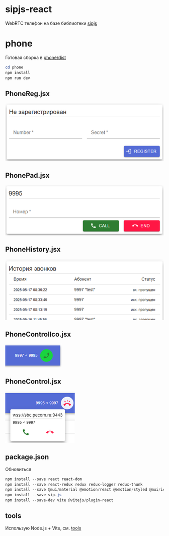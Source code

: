 # sipjs-react
WebRTC телефон на базе библиотеки [sipjs](https://sipjs.com/)



# phone
Готовая сборка в [phone/dist](phone/dist)

```powershell
cd phone
npm install
npm run dev
```

## PhoneReg.jsx
![component_PhoneReg.png](img/component_PhoneReg.png)

## PhonePad.jsx
![component_PhonePad.png](img/component_PhonePad.png)

## PhoneHistory.jsx
![component_PhoneHistory.png](img/component_PhoneHistory.png)

## PhoneControlIco.jsx
![component_PhoneControlIco.png](img/component_PhoneControlIco.png)

## PhoneControl.jsx
![component_PhoneControl.png](img/component_PhoneControl.png)

## package.json
Обновиться

```powershell
npm install --save react react-dom
npm install --save react-redux redux redux-logger redux-thunk
npm install --save @mui/material @emotion/react @emotion/styled @mui/icons-material
npm install --save sip.js
npm install --save-dev vite @vitejs/plugin-react
```

## tools
Использую Node.js + Vite, см. [tools](tools)